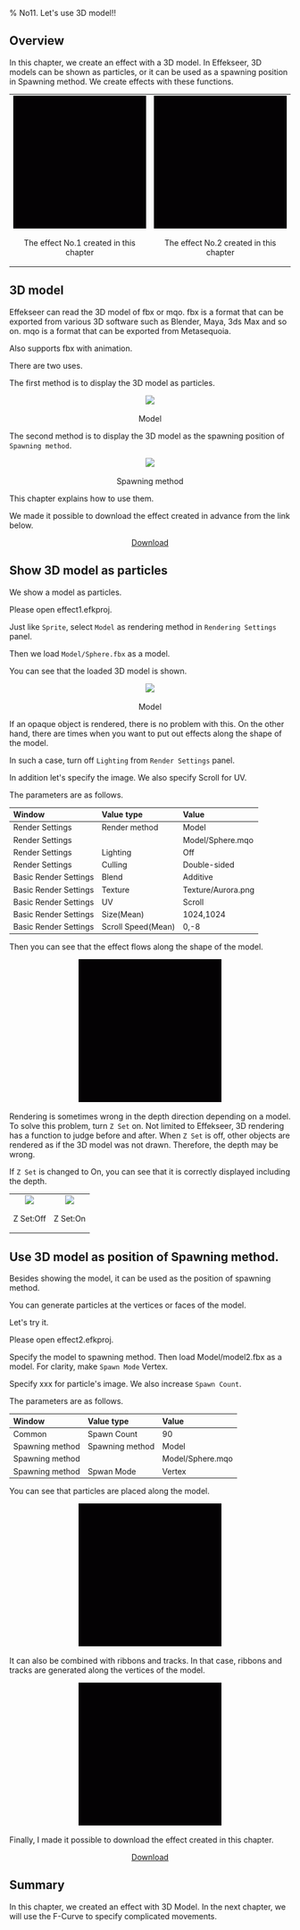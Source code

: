 ﻿% No11. Let's use 3D model!!

<div class="main">

## Overview

In this chapter, we create an effect with a 3D model.
In Effekseer, 3D models can be shown as particles, or it can be used as a spawning position in Spawning method.
We create effects with these functions.

<div align="center">
<table>
<tr>

<td>
<div align="center">
<img src="../../img/Tutorial/11/effect1.gif">
<p>The effect No.1 created in this chapter</p>
</div>
</td>
<td>
<div align="center">
<img src="../../img/Tutorial/11/effect2.gif">
<p>The effect No.2 created in this chapter</p>
</div>
</td>

</tr>
</table>
</div>

## 3D model

Effekseer can read the 3D model of fbx or mqo.
fbx is a format that can be exported from various 3D software such as Blender, Maya, 3ds Max and so on.
mqo is a format that can be exported from Metasequoia.

Also supports fbx with animation.

There are two uses.

The first method is to display the 3D model as particles.

<div align="center">
<img src="../../img/Tutorial/11/usecase_model.png">
<p>Model</p>
</div>

The second method is to display the 3D model as the spawning position of ```Spawning method```.

<div align="center">
<img src="../../img/Tutorial/11/usecase_spawn.png">
<p>Spawning method</p>
</div>

This chapter explains how to use them.

<p>We made it possible to download the effect created in advance from the link below.</p>
<div align="center">
<p><a href = "../../Sample/11_01_Sample.zip">Download</a></p>
</div>

## Show 3D model as particles

We show a model as particles.

Please open effect1.efkproj.

Just like ```Sprite```, select ```Model``` as rendering method in ```Rendering Settings``` panel.

Then we load ```Model/Sphere.fbx``` as a model.

You can see that the loaded 3D model is shown.

<div align="center">
<img src="../../img/Tutorial/11/model.png">
<p>Model</p>
</div>

If an opaque object is rendered, there is no problem with this. 
On the other hand, there are times when you want to put out effects along the shape of the model.

In such a case, turn off ```Lighting``` from ```Render Settings``` panel.

In addition let's specify the image.
We also specify Scroll for UV.

The parameters are as follows.

|Window|Value type|Value|
|:----|:----|:----|
|Render Settings|Render method|Model|
|Render Settings||Model/Sphere.mqo|
|Render Settings|Lighting|Off|
|Render Settings|Culling|Double-sided|
|Basic Render Settings|Blend|Additive|
|Basic Render Settings|Texture|Texture/Aurora.png|
|Basic Render Settings|UV|Scroll|
|Basic Render Settings|Size(Mean)|1024,1024|
|Basic Render Settings|Scroll Speed(Mean)|0,-8|

Then you can see that the effect flows along the shape of the model.

<div align="center">
<img src="../../img/Tutorial/11/effect1.gif">
</div>

Rendering is sometimes wrong in the depth direction depending on a model.
To solve this problem, turn ```Z Set``` on.
Not limited to Effekseer, 3D rendering has a function to judge before and after.
When ```Z Set``` is off, other objects are rendered as if the 3D model was not drawn.
Therefore, the depth may be wrong.

If ```Z Set``` is changed to On, you can see that it is correctly displayed including the depth.

<div align="center">
<table>
<tr>

<td>
<div align="center">
<img src="../../img/Tutorial/11/zwrite_off.png">
<p>Z Set:Off</p>
</div>
</td>
<td>
<div align="center">
<img src="../../img/Tutorial/11/zwrite_on.png">
<p>Z Set:On</p>
</div>
</td>

</tr>
</table>
</div>

## Use 3D model as position of Spawning method.

Besides showing the model, it can be used as the position of spawning method.

You can generate particles at the vertices or faces of the model.

Let's try it.

Please open effect2.efkproj.

Specify the model to spawning method. Then load Model/model2.fbx as a model.
For clarity, make ```Spawn Mode``` Vertex.

Specify xxx for particle's image.
We also increase ```Spawn Count```.

The parameters are as follows.

|Window|Value type|Value|
|:----|:----|:----|
|Common|Spawn Count|90|
|Spawning method|Spawning method|Model|
|Spawning method||Model/Sphere.mqo|
|Spawning method|Spwan Mode|Vertex|

You can see that particles are placed along the model.

<div align="center">
<img src="../../img/Tutorial/11/effect2.gif">
</div>

It can also be combined with ribbons and tracks.
In that case, ribbons and tracks are generated along the vertices of the model.

<div align="center">
<img src="../../img/Tutorial/11/effect3.gif">
</div>

Finally, I made it possible to download the effect created in this chapter.

<div align="center">
<a href = "../../Sample/11_02_Sample.zip">Download</a>
</div>

## Summary

In this chapter, we created an effect with 3D Model.
In the next chapter, we will use the F-Curve to specify complicated movements.

</div>
